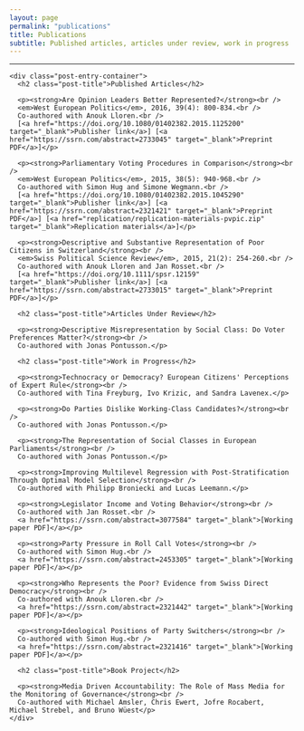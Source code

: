 ```yaml
---
layout: page
permalink: "publications"
title: Publications
subtitle: Published articles, articles under review, work in progress
---
```


<hr />
<div class="posts-list">
  <article class="post-preview">

    <div class="post-entry-container">
      <h2 class="post-title">Published Articles</h2>

      <p><strong>Are Opinion Leaders Better Represented?</strong><br />
      <em>West European Politics</em>, 2016, 39(4): 800-834.<br />
      Co-authored with Anouk Lloren.<br />
      [<a href="https://doi.org/10.1080/01402382.2015.1125200" target="_blank">Publisher link</a>] [<a href="https://ssrn.com/abstract=2733045" target="_blank">Preprint PDF</a>]</p>

      <p><strong>Parliamentary Voting Procedures in Comparison</strong><br />
      <em>West European Politics</em>, 2015, 38(5): 940-968.<br />
      Co-authored with Simon Hug and Simone Wegmann.<br />
      [<a href="https://doi.org/10.1080/01402382.2015.1045290" target="_blank">Publisher link</a>] [<a href="https://ssrn.com/abstract=2321421" target="_blank">Preprint PDF</a>] [<a href="replication/replication-materials-pvpic.zip" target="_blank">Replication materials</a>]</p>

      <p><strong>Descriptive and Substantive Representation of Poor Citizens in Switzerland</strong><br />
      <em>Swiss Political Science Review</em>, 2015, 21(2): 254-260.<br />
      Co-authored with Anouk Lloren and Jan Rosset.<br />
      [<a href="https://doi.org/10.1111/spsr.12159" target="_blank">Publisher link</a>] [<a href="https://ssrn.com/abstract=2733015" target="_blank">Preprint PDF</a>]</p>

      <h2 class="post-title">Articles Under Review</h2>

      <p><strong>Descriptive Misrepresentation by Social Class: Do Voter Preferences Matter?</strong><br />
      Co-authored with Jonas Pontusson.</p>

      <h2 class="post-title">Work in Progress</h2>

      <p><strong>Technocracy or Democracy? European Citizens' Perceptions of Expert Rule</strong><br />
      Co-authored with Tina Freyburg, Ivo Krizic, and Sandra Lavenex.</p>

      <p><strong>Do Parties Dislike Working-Class Candidates?</strong><br />
      Co-authored with Jonas Pontusson.</p>

      <p><strong>The Representation of Social Classes in European Parliaments</strong><br />
      Co-authored with Jonas Pontusson.</p>

      <p><strong>Improving Multilevel Regression with Post-Stratification Through Optimal Model Selection</strong><br />
      Co-authored with Philipp Broniecki and Lucas Leemann.</p>

      <p><strong>Legislator Income and Voting Behavior</strong><br />
      Co-authored with Jan Rosset.<br />
      <a href="https://ssrn.com/abstract=3077584" target="_blank">[Working paper PDF]</a></p>

      <p><strong>Party Pressure in Roll Call Votes</strong><br />
      Co-authored with Simon Hug.<br />
      <a href="https://ssrn.com/abstract=2453305" target="_blank">[Working paper PDF]</a></p>

      <p><strong>Who Represents the Poor? Evidence from Swiss Direct Democracy</strong><br />
      Co-authored with Anouk Lloren.<br />
      <a href="https://ssrn.com/abstract=2321442" target="_blank">[Working paper PDF]</a></p>

      <p><strong>Ideological Positions of Party Switchers</strong><br />
      Co-authored with Simon Hug.<br />
      <a href="https://ssrn.com/abstract=2321416" target="_blank">[Working paper PDF]</a></p>

      <h2 class="post-title">Book Project</h2>

      <p><strong>Media Driven Accountability: The Role of Mass Media for the Monitoring of Governance</strong><br />
      Co-authored with Michael Amsler, Chris Ewert, Jofre Rocabert, Michael Strebel, and Bruno Wüest</p>
    </div>

  </article>
</div>
